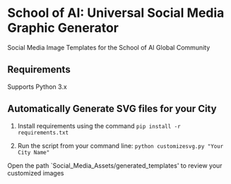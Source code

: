 # School of AI: Universal Social Media Graphic Generator
Social Media Image Templates for the School of AI Global Community

## Requirements
Supports Python 3.x

## Automatically Generate SVG files for your City
1. Install requirements using the command `pip install -r requirements.txt`

2. Run the script from your command line:
`python customizesvg.py "Your City Name"`

Open the path `Social_Media_Assets/generated_templates' to review your customized images
